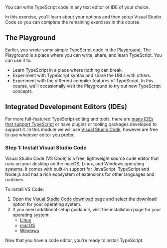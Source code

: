 You can write TypeScript code in any text editor or IDE of your choice.

In this exercise, you'll learn about your options and then setup Visual Studio Code so you can complete the remaining exercises in this course.

## The Playground

Earlier, you wrote some simple TypeScript code in the [Playground](https://www.typescriptlang.org/play). The Playground is a place where you can write, share, and learn TypeScript. You can use it to:

- Learn TypeScript in a place where nothing can break.
- Experiment with TypeScript syntax and share the URLs with others.
- Experiment with the different compiler features of TypeScript.
In this course, we'll occasionally visit the Playground to try out new TypeScript concepts.

## Integrated Development Editors (IDEs)

For more full-featured TypeScript editing and tools, there are [many IDEs that support TypeScript](https://github.com/Microsoft/TypeScript/wiki/TypeScript-Editor-Support) or have plugins or tooling packages developed to support it. In this module we will use [Visual Studio Code](https://code.visualstudio.com), however are free to use whatever editor you prefer.

### Step 1: Install Visual Studio Code

Visual Studio Code (VS Code) is a free, lightweight source code editor that runs on your desktop on the macOS, Linux, and Windows operating systems. It comes with built-in support for JavaScript, TypeScript and Node.js and has a rich ecosystem of extensions for other languages and runtimes.

To install VS Code:

1. Open the [Visual Studio Code download](https://code.visualstudio.com/download) page and select the download option for your operating system.
2. If you need additional setup guidance, visit the installation page for your operating system:
    - [Linux](https://code.visualstudio.com/docs/setup/linux)
    - [macOS](https://code.visualstudio.com/docs/setup/mac)
    - [Windows](https://code.visualstudio.com/docs/setup/windows)

Now that you have a code editor, you're ready to install TypeScript.
